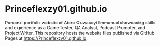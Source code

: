 # Princeflexzy01.github.io
Personal portfolio website of Atere Oluwaseyi Emmanuel showcasing skills and experience as a Game Tester, QA Analyst, Podcast Promoter, and Project Writer. This repository hosts the website files published via GitHub Pages at https://Princeflexzy01.github.io.
